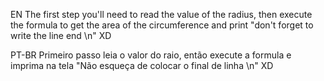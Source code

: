 EN
The first step you'll need to read the value of the radius, then execute the formula to get the area of the circumference and print "don't forget to write the line end \n" XD

PT-BR
Primeiro passo leia o valor do raio, então execute a formula e imprima na tela "Não esqueça de colocar o final de linha \n" XD